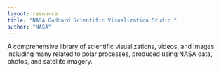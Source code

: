 ```yaml
---
layout: resource
title: "NASA Goddard Scientific Visualization Studio "
author: "NASA"
---
```


A comprehensive library of scientific visualizations, videos, and images including many related to polar processes, produced using NASA data, photos, and satellite imagery.
